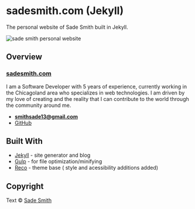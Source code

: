 # sadesmith.com (Jekyll)

The personal website of Sade Smith built in Jekyll. 

![sade smith personal website](https://sadesmith.com/assets/src/images/screenshot.png)

## Overview

### [sadesmith.com](https://sadesmith.com)

I am a Software Developer with 5 years of experience, currently working in the Chicagoland area who specializes in web technologies. I am driven by my love of creating and the reality that I can contribute to the world through the community around me.

- **[smithsade13@gmail.com](mailto:smithsade13@gmail.com)**
- [GitHub](https://github.com/smithsa)


## Built With
*  [Jekyll](https://jekyllrb.com/) - site generator and blog
*  [Gulp](https://gulpjs.com/) - for file optimization/minifying
*  [Reco](https://themeforest.net/item/reco-personal-portfolio-template/17846272) - theme base ( style and acessibility additions added)

## Copyright

Text © [Sade Smith](https://sadesmith.com)